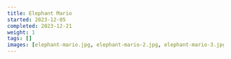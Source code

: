 ```yaml
---
title: Elephant Mario
started: 2023-12-05
completed: 2023-12-21
weight: 1
tags: []
images: [elephant-mario.jpg, elephant-mario-2.jpg, elephant-mario-3.jpg, elephant-mario-4.jpg]
---
```

